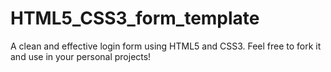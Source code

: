 # HTML5_CSS3_form_template
A clean and effective login form using HTML5 and CSS3.
Feel free to fork it and use in your personal projects!

